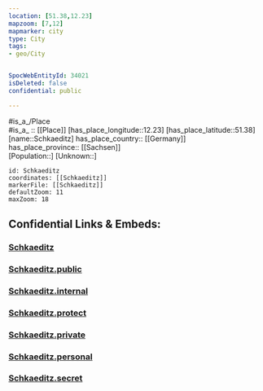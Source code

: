```yaml
---
location: [51.38,12.23] 
mapzoom: [7,12] 
mapmarker: city 
type: City
tags:
- geo/City


SpocWebEntityId: 34021
isDeleted: false
confidential: public

---
```

#is_a_/Place  
#is_a_ :: [[Place]] 
[has_place_longitude::12.23] 
[has_place_latitude::51.38] 
[name::Schkaeditz] 
has_place_country:: [[Germany]]  
has_place_province:: [[Sachsen]]  
[Population::] 
[Unknown::] 


```leaflet
id: Schkaeditz
coordinates: [[Schkaeditz]] 
markerFile: [[Schkaeditz]] 
defaultZoom: 11 
maxZoom: 18
```


## Confidential Links & Embeds: 

### [Schkaeditz](/_Standards/Earth/Continent/Europe/Europe~Central/Germany/Germany~East/Sachsen/counties~Sachsen/Nordsachsen/cities~Nordsachsen/Schkeuditz/City/Schkaeditz.md) 

### [Schkaeditz.public](/_public/Earth/Continent/Europe/Europe~Central/Germany/Germany~East/Sachsen/counties~Sachsen/Nordsachsen/cities~Nordsachsen/Schkeuditz/City/Schkaeditz.public.md) 

### [Schkaeditz.internal](/_internal/Earth/Continent/Europe/Europe~Central/Germany/Germany~East/Sachsen/counties~Sachsen/Nordsachsen/cities~Nordsachsen/Schkeuditz/City/Schkaeditz.internal.md) 

### [Schkaeditz.protect](/_protect/Earth/Continent/Europe/Europe~Central/Germany/Germany~East/Sachsen/counties~Sachsen/Nordsachsen/cities~Nordsachsen/Schkeuditz/City/Schkaeditz.protect.md) 

### [Schkaeditz.private](/_private/Earth/Continent/Europe/Europe~Central/Germany/Germany~East/Sachsen/counties~Sachsen/Nordsachsen/cities~Nordsachsen/Schkeuditz/City/Schkaeditz.private.md) 

### [Schkaeditz.personal](/_personal/Earth/Continent/Europe/Europe~Central/Germany/Germany~East/Sachsen/counties~Sachsen/Nordsachsen/cities~Nordsachsen/Schkeuditz/City/Schkaeditz.personal.md) 

### [Schkaeditz.secret](/_secret/Earth/Continent/Europe/Europe~Central/Germany/Germany~East/Sachsen/counties~Sachsen/Nordsachsen/cities~Nordsachsen/Schkeuditz/City/Schkaeditz.secret.md)

